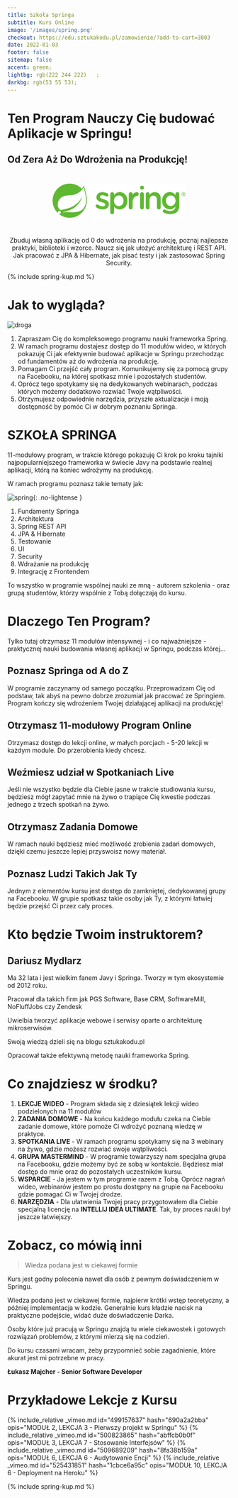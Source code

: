 ```yaml
---
title: Szkoła Springa
subtitle: Kurs Online
image: '/images/spring.png'
checkout: https://edu.sztukakodu.pl/zamowienie/?add-to-cart=3803
date: 2022-01-03
footer: false
sitemap: false
accent: green;
lightbg: rgb(222 244 222)	;
darkbg: rgb(53 55 53);
---
```


<div class="full-width" markdown="1" style="background: {{page.lightbg}}">
<div class="project-content" markdown="1">


<h1 class="landing-title">Ten Program Nauczy Cię budować Aplikacje w Springu!</h1>
<h2 class="landing-subtitle">Od Zera Aż Do Wdrożenia na Produkcję!</h2>

<img src="/images/springlogo.png" alt="spring" style="max-width: 300px; margin: 3em auto; display: block;">

<p style="text-align: center">Zbuduj własną aplikację od 0 do wdrożenia na produkcję, poznaj najlepsze praktyki, biblioteki i wzorce. Naucz się jak ułożyć architekturę i REST API. Jak pracować z JPA & Hibernate, jak pisać testy i jak zastosować Spring Security.</p>

{% include spring-kup.md %}

</div>
</div>

# Jak to wygląda?

![droga](https://szkolaspringa.pl/wp-content/uploads/2021/01/spring-droga-1536x584.png)

1. Zapraszam Cię do kompleksowego programu nauki frameworka Spring.
2. W ramach programu dostajesz dostęp do 11 modułów wideo, w których pokazuję Ci jak efektywnie budować aplikacje w Springu przechodząc od fundamentów aż do wdrożenia na produkcję.
3. Pomagam Ci przejść cały program. Komunikujemy się za pomocą grupy na Facebooku, na której spotkasz mnie i pozostałych studentów.
4. Oprócz tego spotykamy się na dedykowanych webinarach, podczas których możemy dodatkowo rozwiać Twoje wątpliwości.
5. Otrzymujesz odpowiednie narzędzia, przyszłe aktualizacje i moją dostępność by pomóc Ci w dobrym poznaniu Springa.

<div class="full-width" markdown="1" style="background: {{page.lightbg}}">
<div class="project-content" markdown="1">
<h1 class="landing-title">SZKOŁA SPRINGA</h1>

11-modułowy program, w trakcie którego pokazuję Ci krok po kroku tajniki najpopularniejszego frameworka w świecie Javy na podstawie realnej aplikacji, którą na koniec wdrożymy na produkcję.

W ramach programu poznasz takie tematy jak:

![spring](https://szkolaspringa.pl/wp-content/uploads/2021/01/spring2021_inside-1024x886.jpg#right){: .no-lightense }

1. Fundamenty Springa
2. Architektura
3. Spring REST API
4. JPA & Hibernate
5. Testowanie
6. UI
7. Security
8. Wdrażanie na produkcję
9. Integrację z Frontendem

To wszystko w programie wspólnej nauki ze mną - autorem szkolenia - oraz grupą studentów, którzy wspólnie z Tobą dołączają do kursu.

</div>
</div>

# Dlaczego Ten Program?

Tylko tutaj otrzymasz 11 modułów intensywnej - i co najważniejsze -
praktycznej nauki budowania własnej aplikacji w Springu, podczas której...

## Poznasz Springa od A do Z
W programie zaczynamy od samego początku. Przeprowadzam Cię od podstaw, tak abyś na pewno dobrze zrozumiał jak pracować ze Springiem. Program kończy się wdrożeniem Twojej działającej aplikacji na produkcję!

## Otrzymasz 11-modułowy Program Online
Otrzymasz dostęp do lekcji online, w małych porcjach - 5-20 lekcji w każdym module. Do przerobienia kiedy chcesz. 

## Weźmiesz udział w Spotkaniach Live
Jeśli nie wszystko będzie dla Ciebie jasne w trakcie studiowania kursu, będziesz mógł zapytać mnie na żywo o trapiące Cię kwestie podczas jednego z trzech spotkań na żywo.

## Otrzymasz Zadania Domowe
W ramach nauki będziesz mieć możliwość zrobienia zadań domowych, dzięki czemu jeszcze lepiej przyswoisz nowy materiał.

## Poznasz Ludzi Takich Jak Ty
Jednym z elementów kursu jest dostęp do zamkniętej, dedykowanej grupy na Facebooku. W grupie spotkasz takie osoby jak Ty, z którymi łatwiej będzie przejść Ci przez cały proces.

<div class="full-width" style="background: {{page.lightbg}}">
<div class="project-content" markdown="1">
<h1 class="landing-title">Kto będzie Twoim instruktorem?</h1>

## Dariusz Mydlarz

Ma 32 lata i jest wielkim fanem Javy i Springa. Tworzy w tym ekosystemie od 2012 roku.

Pracował dla takich firm jak PGS Software, Base CRM, SoftwareMill, NoFluffJobs czy Zendesk

Uwielbia tworzyć aplikacje webowe i serwisy oparte o architekturę mikroserwisów. 

Swoją wiedzą dzieli się na blogu sztukakodu.pl

Opracował także efektywną metodę nauki frameworka Spring.

</div>
</div>

<div class="full-width" style="background: {{page.darkbg}} color: white">
<div class="project-content dark" markdown="1">
<h1 class="landing-title">Co znajdziesz w środku?</h1>

1. **LEKCJE WIDEO** - Program składa się z dziesiątek lekcji wideo podzielonych na 11 modułów
1. **ZADANIA DOMOWE** - Na końcu każdego modułu czeka na Ciebie zadanie domowe, które pomoże Ci wdrożyć poznaną wiedzę w praktyce.
1. **SPOTKANIA LIVE** - W ramach programu spotykamy się na 3 webinary na żywo, gdzie możesz rozwiać swoje wątpliwości.
1. **GRUPA MASTERMIND** - W programie towarzyszy nam specjalna grupa na Facebooku, gdzie możemy być ze sobą w kontakcie. Będziesz miał dostęp do mnie oraz do pozostałych uczestników kursu.
1. **WSPARCIE** - Ja jestem w tym programie razem z Tobą. Oprócz nagrań wideo, webinarów jestem po prostu dostępny na grupie na Facebooku gdzie pomagać Ci w Twojej drodze.
1. **NARZĘDZIA** - Dla ułatwienia Twojej pracy przygotowałem dla Ciebie specjalną licencję na **INTELLIJ IDEA ULTIMATE**. Tak, by proces nauki był jeszcze łatwiejszy.

</div>
</div>

<h1 class="landing-title">Zobacz, co mówią inni</h1>

> Wiedza podana jest w ciekawej formie

Kurs jest godny polecenia nawet dla osób z pewnym doświadczeniem w Springu. 

Wiedza podana jest w ciekawej formie, najpierw krótki wstęp teoretyczny, a później implementacja w kodzie. Generalnie kurs kładzie nacisk na praktyczne podejście, widać duże doświadczenie Darka.

Osoby które już pracują w Springu znajdą tu wiele ciekawostek i gotowych rozwiązań problemów, z którymi mierzą się na codzień. 

Do kursu czasami wracam, żeby przypomnieć sobie zagadnienie, które akurat jest mi potrzebne w pracy.

**Łukasz Majcher - Senior Software Developer**

<div class="full-width" style="background: {{page.lightbg}}">
<div class="project-content" markdown="1">
<h1 class="landing-title">Przykładowe Lekcje z Kursu</h1>

{% include_relative _vimeo.md id="499157637" hash="690a2a2bba" opis="MODUŁ 2, LEKCJA 3 - Pierwszy projekt w Springu" %}
{% include_relative _vimeo.md id="500823865" hash="abffcb0b0f" opis="MODUŁ 3, LEKCJA 7 - Stosowanie Interfejsów" %}
{% include_relative _vimeo.md id="509689209" hash="8fa38b159a" opis="MODUŁ 6, LEKCJA 6 - Audytowanie Encji" %}
{% include_relative _vimeo.md id="525431851" hash="1cbce6a95c" opis="MODUŁ 10, LEKCJA 6 - Deployment na Heroku" %}

</div>
</div>


{% include spring-kup.md %}

